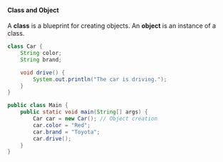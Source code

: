 #### **Class and Object**

A **class** is a blueprint for creating objects. An **object** is an instance of a class.

```java
class Car {
    String color;
    String brand;

    void drive() {
        System.out.println("The car is driving.");
    }
}

public class Main {
    public static void main(String[] args) {
        Car car = new Car(); // Object creation
        car.color = "Red";
        car.brand = "Toyota";
        car.drive();
    }
}
```